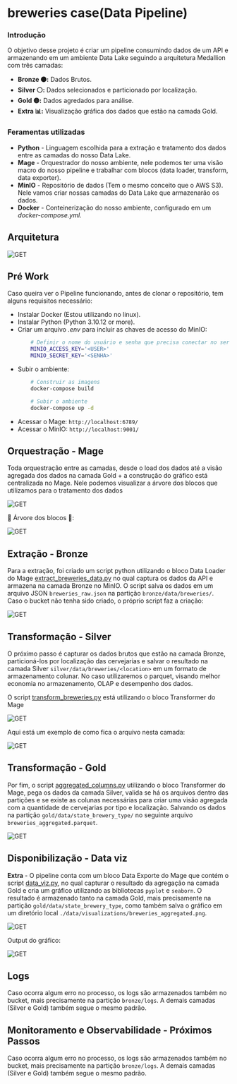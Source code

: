 # breweries case(Data Pipeline)

### Introdução
O objetivo desse projeto é criar um pipeline consumindo dados de um API e armazenando em um ambiente Data Lake seguindo a arquitetura Medallion com três camadas:
- **Bronze 🟤:** Dados Brutos.
- **Silver ⚪:** Dados selecionados e particionado por localização.
- **Gold 🟡:** Dados agredados para análise.
- **Extra 📊:** Visualização gráfica dos dados que estão na camada Gold.

### Feramentas utilizadas 
- **Python** - Linguagem escolhida para a extração e tratamento dos dados entre as camadas do nosso Data Lake.
- **Mage** - Orquestrador do nosso ambiente, nele podemos ter uma visão macro do nosso pipeline e trabalhar com blocos (data loader, transform, data exporter).
- **MinIO** - Repositório de dados (Tem o mesmo conceito que o AWS S3). Nele vamos criar nossas camadas do Data Lake que armazenarão os dados.
- **Docker** - Conteinerização do nosso ambiente, configurado em um *docker-compose.yml*.

## Arquitetura
![GET](image/arquitetura.png)

## Pré Work
Caso queira ver o Pipeline funcionando, antes de clonar o repositório, tem alguns requisitos necessário: 
- Instalar Docker (Estou utilizando no linux).
- Instalar Python (Python 3.10.12 or more).
- Criar um arquivo *.env* para incluir as chaves de acesso do MinIO:
  ```bash
      # Definir o nome do usuário e senha que precisa conectar no serviço Web
      MINIO_ACCESS_KEY='<USER>'
      MINIO_SECRET_KEY='<SENHA>'
  ```
- Subir o ambiente:
  ```bash
      # Construir as imagens 
      docker-compose build

      # Subir o ambiente
      docker-compose up -d
  ```
- Acessar o Mage: ```http://localhost:6789/```
- Acessar o MinIO: ```http://localhost:9001/```

## Orquestração - Mage
Toda orquestração entre as camadas, desde o load dos dados até a visão agregada dos dados na camada Gold + a construção do gráfico está centralizada no Mage. Nele podemos visualizar a árvore dos blocos que utilizamos para o tratamento dos dados

 ![GET](image/main_mage.png)
 
🌳 Árvore dos blocos 🌳:

![GET](image/tree_orquestracao.png)

## Extração - Bronze
Para a extração, foi criado um script python utilizando o bloco Data Loader do Mage [extract_breweries_data.py](data/data_loaders/extract_breweries_data.py) no qual captura os dados da API e armazena na camada Bronze no MinIO. O script salva os dados em um arquivo JSON ```breweries_raw.json``` na partição ```bronze/data/breweries/```. Caso o bucket não tenha sido criado, o próprio script faz a criação:

![GET](image/bronze.png)

## Transformação - Silver
O próximo passo é capturar os dados brutos que estão na camada Bronze, particioná-los por localização das cervejarias e salvar o resultado na camada Silver ```silver/data/breweries/<location>``` em um formato de armazenamento colunar. No caso utilizaremos o parquet, visando melhor economia no armazenamento, OLAP e desempenho dos dados.

O script [transform_breweries.py](data/transformers/transform_breweries.py) está utilizando o bloco Transformer do Mage

![GET](image/silver.png)

Aqui está um exemplo de como fica o arquivo nesta camada:

![GET](image/silver_file.png)


## Transformação - Gold
Por fim, o script [aggregated_columns.py](data/transformers/aggregated_columns.py) utilizando o bloco Transformer do Mage, pega os dados da camada Silver, valida se há os arquivos dentro das partições e se existe as colunas necessárias para criar uma visão agregada com a quantidade de cervejarias por tipo e localização. Salvando os dados na partição ```gold/data/state_brewery_type/``` no seguinte arquivo ```breweries_aggregated.parquet```.

![GET](image/gold.png)


## Disponibilização - Data viz
**Extra** - O pipeline conta com um bloco Data Exporte do Mage que contém o script [data_viz.py](data/data_exporters/data_viz.py), no qual capturar o resultado da agregação na camada Gold e cria um gráfico utilizando as bibliotecas ```pyplot``` e ```seaborn```. O resultado é armazenado tanto na camada Gold, mais precisamente na partição ```gold/data/state_brewery_type```, como também salva o gráfico em um diretório local ```./data/visualizations/breweries_aggregated.png```.

![GET](image/visualization.png)

Output do gráfico:

![GET](image/grafico.png)


## Logs
Caso ocorra algum erro no processo, os logs são armazenados também no bucket, mais precisamente na partição ```bronze/logs```. A demais camadas (Silver e Gold) também segue o mesmo padrão.

## Monitoramento e Observabilidade - Próximos Passos
Caso ocorra algum erro no processo, os logs são armazenados também no bucket, mais precisamente na partição ```bronze/logs```. A demais camadas (Silver e Gold) também segue o mesmo padrão.


